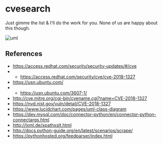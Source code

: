 # cvesearch
Just gimme the list &amp; I'll do the work for you. None of us are happy about this though.

![uml](https://github.com/wiseeyesent/cves/raw/master/UMLDraft.png)

References
----------
* https://access.redhat.com/security/security-updates/#/cve
* * https://access.redhat.com/security/cve/cve-2018-1327
* https://usn.ubuntu.com/
* * https://usn.ubuntu.com/3607-1/
* http://cve.mitre.org/cgi-bin/cvename.cgi?name=CVE-2018-1327
* https://nvd.nist.gov/vuln/detail/CVE-2018-1327
* https://www.lucidchart.com/pages/uml-class-diagram
* https://dev.mysql.com/doc/connector-python/en/connector-python-connectargs.html
* http://lxml.de/xpathxslt.html
* http://docs.python-guide.org/en/latest/scenarios/scrape/
* https://pythonhosted.org/feedparser/index.html 

